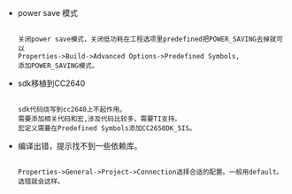 * power save 模式

	```

	关闭power save模式，关闭低功耗在工程选项里predefined把POWER_SAVING去掉就可以
	Properties->Build->Advanced Options->Predefined Symbols,
	添加POWER_SAVING模式。
	
	```

* sdk移植到CC2640
	
	```

	sdk代码烧写到cc2640上不起作用。
	需要添加相关代码和宏,涉及代码比较多，需要TI支持。
	宏定义需要在Predefined Symbols添加CC2650DK_5IS。

	```

* 编译出错，提示找不到一些依赖库。


	```

	Properties->General->Project->Connection选择合适的配置。一般用default。选错就会这样。

	```
